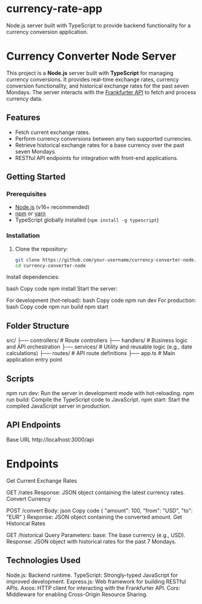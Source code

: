 # currency-rate-app
Node.js server built with TypeScript to provide backend functionality for a currency conversion application.


# Currency Converter Node Server

This project is a **Node.js** server built with **TypeScript** for managing currency conversions. It provides real-time exchange rates, currency conversion functionality, and historical exchange rates for the past seven Mondays. The server interacts with the [Frankfurter API](https://www.frankfurter.app/) to fetch and process currency data.

## Features

- Fetch current exchange rates.
- Perform currency conversions between any two supported currencies.
- Retrieve historical exchange rates for a base currency over the past seven Mondays.
- RESTful API endpoints for integration with front-end applications.

## Getting Started

### Prerequisites

- [Node.js](https://nodejs.org/) (v16+ recommended)
- [npm](https://www.npmjs.com/) or [yarn](https://yarnpkg.com/)
- TypeScript globally installed (`npm install -g typescript`)

### Installation

1. Clone the repository:
   ```bash
   git clone https://github.com/your-username/currency-converter-node.git
   cd currency-converter-node
Install dependencies:

bash
Copy code
npm install
Start the server:

For development (hot-reload):
bash
Copy code
npm run dev
For production:
bash
Copy code
npm run build
npm start


## Folder Structure
src/
   ├── controllers/        # Route controllers
   ├── handlers/           # Business logic and API orchestration
   ├── services/           # Utility and reusable logic (e.g., date calculations)
   ├── routes/             # API route definitions
   ├── app.ts              # Main application entry point


## Scripts
npm run dev: Run the server in development mode with hot-reloading.
npm run build: Compile the TypeScript code to JavaScript.
npm start: Start the compiled JavaScript server in production.


## API Endpoints
Base URL
http://localhost:3000/api

# Endpoints
Get Current Exchange Rates

GET /rates
Response: JSON object containing the latest currency rates.
Convert Currency

POST /convert
Body:
json
Copy code
{
  "amount": 100,
  "from": "USD",
  "to": "EUR"
}
Response: JSON object containing the converted amount.
Get Historical Rates

GET /historical
Query Parameters:
base: The base currency (e.g., USD).
Response: JSON object with historical rates for the past 7 Mondays.


## Technologies Used
Node.js: Backend runtime.
TypeScript: Strongly-typed JavaScript for improved development.
Express.js: Web framework for building RESTful APIs.
Axios: HTTP client for interacting with the Frankfurter API.
Cors: Middleware for enabling Cross-Origin Resource Sharing.
